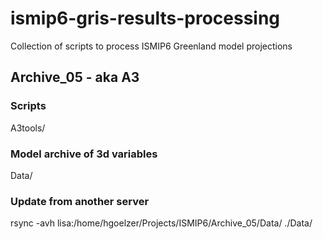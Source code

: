 # ismip6-gris-results-processing
Collection of scripts to process ISMIP6 Greenland model projections

## Archive_05 - aka A3

### Scripts 
A3tools/

### Model archive of 3d variables
Data/


### Update from another server
rsync -avh lisa:/home/hgoelzer/Projects/ISMIP6/Archive_05/Data/ ./Data/
